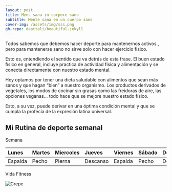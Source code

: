 ```yaml
---
layout: post
title: Mens sana in corpore sano
subtitle: Mente sana en un cuerpo sano
cover-img: /assets/img/sss.png
gh-repo: daattali/beautiful-jekyll
---
```


Todos sabemos que debemos hacer deporte para mantenernos activos , pero para mantenerse sano no sirve solo con hacer ejercicio fisico.

Esto es, entendiendo el sentido que va detrás de esta frase. El buen estado físico en general, incluye practica de actividad física y alimentación y se conecta directamente con nuestro estado mental.

Hoy optamos por tener una dieta saludable con alimentos que sean más sanos y que hagan “bien” a nuestro organismo.  Los productos derivados de vegetales, los modos de cocinar sin grasas como las freidoras de aire, las opciones veganas… todo hace que se mejore nuestro estado físico.

Esto, a su vez, puede derivar en una óptima condición mental y que se cumpla la profecía de la expresión latina universal.

## Mi Rutina de deporte semanal

Semana 

| Lunes | Martes | Miercoles|Jueves|Viernes|Sábado|Domingo
| :------ |:--- | :--- | :--- |:--- | :--- | :--- |
| Espalda | Pecho | Pierna | Descanso | Espalda | Pecho | Descanso 


Vida Fitness

![Crepe](https://media.revistagq.com/photos/62d548092a93146f28bd2102/1:1/w_1600%2Cc_limit/GettyImages-1131209118%2520(2).jpg) 
